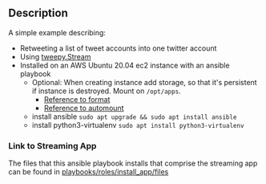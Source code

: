 
## Description
A simple example describing:
* Retweeting a list of tweet accounts into one twitter account
* Using [tweepy.Stream](https://docs.tweepy.org/en/stable/streaming.html)
* Installed on an AWS Ubuntu 20.04 ec2 instance with an ansible playbook
    * Optional: When creating instance add storage, so that it's persistent if instance is destroyed.  Mount on `/opt/apps`.
         * [Reference to format](https://docs.aws.amazon.com/AWSEC2/latest/UserGuide/add-instance-store-volumes.html)
         * [Reference to automount](https://docs.aws.amazon.com/AWSEC2/latest/UserGuide/ebs-using-volumes.html#ebs-mount-after-reboot)
    * install ansible `sudo apt upgrade && sudo apt install ansible`
    * install python3-virtualenv `sudo apt install python3-virtualenv`

### Link to Streaming App
The files that this ansible playbook installs
that comprise the streaming app can be found in
[playbooks/roles/install_app/files](https://github.com/johnedstone/twitter-stream-retreat-simple/tree/main/playbooks/roles/install_app/files)

<!--
# vim: ai et ts=4 sw=4 sts=4 nu
-->

